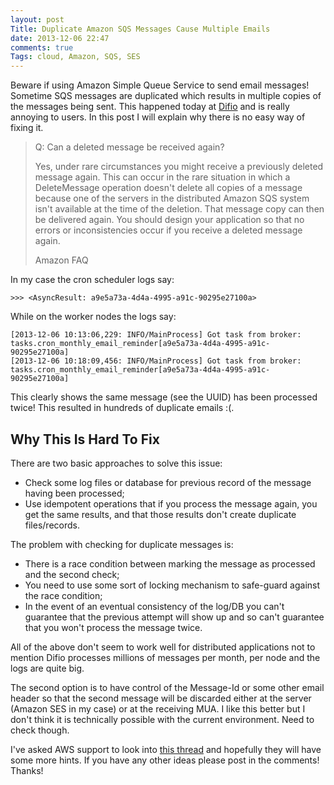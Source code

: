 ```yaml
---
layout: post
Title: Duplicate Amazon SQS Messages Cause Multiple Emails
date: 2013-12-06 22:47
comments: true
Tags: cloud, Amazon, SQS, SES
---
```


Beware if using Amazon Simple Queue Service to send email messages!
Sometime SQS messages are duplicated which results in multiple copies of
the messages being sent. This happened today at [Difio](http://www.dif.io)
and is really annoying to users. In this post I will explain why there is no easy
way of fixing it.

> Q: Can a deleted message be received again?
> 
> Yes, under rare circumstances you might receive a previously deleted message again.
> This can occur in the rare situation in which a DeleteMessage operation doesn't
> delete all copies of a message because one of the servers in the distributed
> Amazon SQS system isn't available at the time of the deletion. That message copy
> can then be delivered again. You should design your application so that no errors
> or inconsistencies occur if you receive a deleted message again.
> 
> Amazon FAQ

In my case the cron scheduler logs say:

    >>> <AsyncResult: a9e5a73a-4d4a-4995-a91c-90295e27100a>

While on the worker nodes the logs say:

    [2013-12-06 10:13:06,229: INFO/MainProcess] Got task from broker: tasks.cron_monthly_email_reminder[a9e5a73a-4d4a-4995-a91c-90295e27100a]
    [2013-12-06 10:18:09,456: INFO/MainProcess] Got task from broker: tasks.cron_monthly_email_reminder[a9e5a73a-4d4a-4995-a91c-90295e27100a]

This clearly shows the same message (see the UUID) has been processed twice!
This resulted in hundreds of duplicate emails :(.

Why This Is Hard To Fix
-----------------------

There are two basic approaches to solve this issue:

* Check some log files or database for previous record of the message having
been processed;
* Use idempotent operations that if you process the message again, you
get the same results, and that those results don't create duplicate files/records.

The problem with checking for duplicate messages is: 

*  There is a race condition between marking the message as processed and the
second check;
* You need to use some sort of locking mechanism to safe-guard against the race condition;
* In the event of an eventual consistency of the log/DB you can't guarantee that
the previous attempt will show up and so can't guarantee that you won't process
the message twice.

All of the above don't seem to work well for distributed applications not to mention
Difio processes millions of messages per month, per node and the logs are quite big.


The second option is to have control of the Message-Id or some other email header
so that the second message will be discarded either at the server (Amazon SES in my case)
or at the receiving MUA. I like this better but I don't think it is technically possible
with the current environment. Need to check though. 


I've asked AWS support to look into
[this thread](https://forums.aws.amazon.com/thread.jspa?threadID=140782) and hopefully
they will have some more hints. If you have any other ideas please post in the comments!
Thanks!


